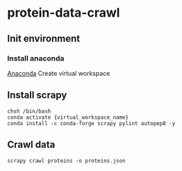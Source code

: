 # protein-data-crawl

## Init environment

### Install anaconda
[Anaconda](https://www.anaconda.com/)
Create virtual workspace

## Install scrapy
```
chsh /bin/bash
conda activate {virtual_workspace_name}
conda install -c conda-forge scrapy pylint autopep8 -y
```
## Crawl data
```scrapy crawl proteins -o proteins.json```
